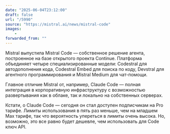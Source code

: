 ```yaml
---
date: "2025-06-04T23:12:00"
draft: false
url: "/5990"
source: "https://mistral.ai/news/mistral-code"
images:
    -
forwarded_from: ""
---
```


Mistral выпустила Mistral Code — собственное решение агента, построенное на базе открытого проекта Continue. Платформа объединяет четыре специализированные модели: Codestral для автодополнения кода, Codestral Embed для поиска по коду, Devstral для агентного программирования и Mistral Medium для чат-помощи.

Главное отличие Mistral от, например, Claude Code — полная интеграция в корпоративную инфраструктуру с возможностью развертывания как в облаке, так и локально на собственных серверах. 

Кстати, о Claude Code — сегодня он стал доступен подписчикам на Pro тарифе. Лимиты использования в пять раз меньше, чем на младшем Max тарифе, так что вероятность упереться в лимиты очень высока. Но, возможно, это все равно будет дешевле, чем использовать для Code ключ API.
